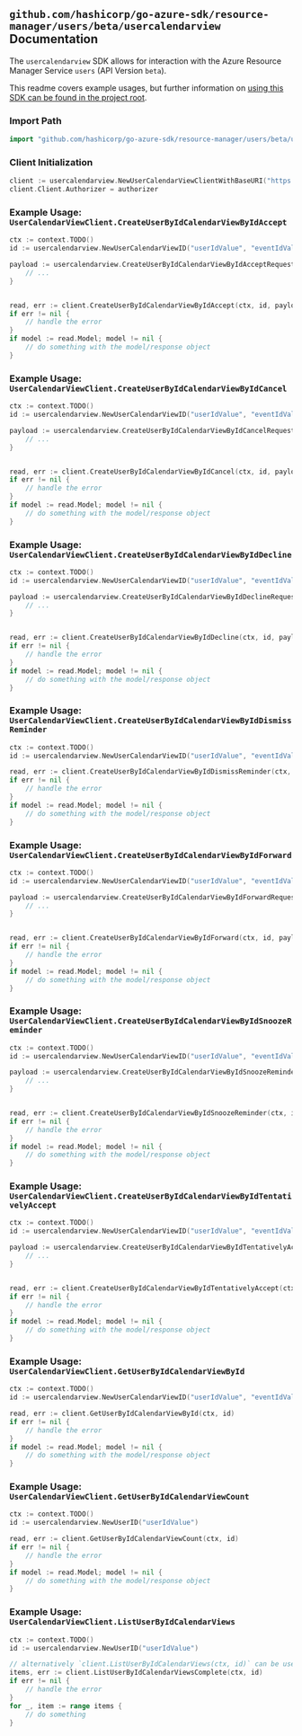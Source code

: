 
## `github.com/hashicorp/go-azure-sdk/resource-manager/users/beta/usercalendarview` Documentation

The `usercalendarview` SDK allows for interaction with the Azure Resource Manager Service `users` (API Version `beta`).

This readme covers example usages, but further information on [using this SDK can be found in the project root](https://github.com/hashicorp/go-azure-sdk/tree/main/docs).

### Import Path

```go
import "github.com/hashicorp/go-azure-sdk/resource-manager/users/beta/usercalendarview"
```


### Client Initialization

```go
client := usercalendarview.NewUserCalendarViewClientWithBaseURI("https://management.azure.com")
client.Client.Authorizer = authorizer
```


### Example Usage: `UserCalendarViewClient.CreateUserByIdCalendarViewByIdAccept`

```go
ctx := context.TODO()
id := usercalendarview.NewUserCalendarViewID("userIdValue", "eventIdValue")

payload := usercalendarview.CreateUserByIdCalendarViewByIdAcceptRequest{
	// ...
}


read, err := client.CreateUserByIdCalendarViewByIdAccept(ctx, id, payload)
if err != nil {
	// handle the error
}
if model := read.Model; model != nil {
	// do something with the model/response object
}
```


### Example Usage: `UserCalendarViewClient.CreateUserByIdCalendarViewByIdCancel`

```go
ctx := context.TODO()
id := usercalendarview.NewUserCalendarViewID("userIdValue", "eventIdValue")

payload := usercalendarview.CreateUserByIdCalendarViewByIdCancelRequest{
	// ...
}


read, err := client.CreateUserByIdCalendarViewByIdCancel(ctx, id, payload)
if err != nil {
	// handle the error
}
if model := read.Model; model != nil {
	// do something with the model/response object
}
```


### Example Usage: `UserCalendarViewClient.CreateUserByIdCalendarViewByIdDecline`

```go
ctx := context.TODO()
id := usercalendarview.NewUserCalendarViewID("userIdValue", "eventIdValue")

payload := usercalendarview.CreateUserByIdCalendarViewByIdDeclineRequest{
	// ...
}


read, err := client.CreateUserByIdCalendarViewByIdDecline(ctx, id, payload)
if err != nil {
	// handle the error
}
if model := read.Model; model != nil {
	// do something with the model/response object
}
```


### Example Usage: `UserCalendarViewClient.CreateUserByIdCalendarViewByIdDismissReminder`

```go
ctx := context.TODO()
id := usercalendarview.NewUserCalendarViewID("userIdValue", "eventIdValue")

read, err := client.CreateUserByIdCalendarViewByIdDismissReminder(ctx, id)
if err != nil {
	// handle the error
}
if model := read.Model; model != nil {
	// do something with the model/response object
}
```


### Example Usage: `UserCalendarViewClient.CreateUserByIdCalendarViewByIdForward`

```go
ctx := context.TODO()
id := usercalendarview.NewUserCalendarViewID("userIdValue", "eventIdValue")

payload := usercalendarview.CreateUserByIdCalendarViewByIdForwardRequest{
	// ...
}


read, err := client.CreateUserByIdCalendarViewByIdForward(ctx, id, payload)
if err != nil {
	// handle the error
}
if model := read.Model; model != nil {
	// do something with the model/response object
}
```


### Example Usage: `UserCalendarViewClient.CreateUserByIdCalendarViewByIdSnoozeReminder`

```go
ctx := context.TODO()
id := usercalendarview.NewUserCalendarViewID("userIdValue", "eventIdValue")

payload := usercalendarview.CreateUserByIdCalendarViewByIdSnoozeReminderRequest{
	// ...
}


read, err := client.CreateUserByIdCalendarViewByIdSnoozeReminder(ctx, id, payload)
if err != nil {
	// handle the error
}
if model := read.Model; model != nil {
	// do something with the model/response object
}
```


### Example Usage: `UserCalendarViewClient.CreateUserByIdCalendarViewByIdTentativelyAccept`

```go
ctx := context.TODO()
id := usercalendarview.NewUserCalendarViewID("userIdValue", "eventIdValue")

payload := usercalendarview.CreateUserByIdCalendarViewByIdTentativelyAcceptRequest{
	// ...
}


read, err := client.CreateUserByIdCalendarViewByIdTentativelyAccept(ctx, id, payload)
if err != nil {
	// handle the error
}
if model := read.Model; model != nil {
	// do something with the model/response object
}
```


### Example Usage: `UserCalendarViewClient.GetUserByIdCalendarViewById`

```go
ctx := context.TODO()
id := usercalendarview.NewUserCalendarViewID("userIdValue", "eventIdValue")

read, err := client.GetUserByIdCalendarViewById(ctx, id)
if err != nil {
	// handle the error
}
if model := read.Model; model != nil {
	// do something with the model/response object
}
```


### Example Usage: `UserCalendarViewClient.GetUserByIdCalendarViewCount`

```go
ctx := context.TODO()
id := usercalendarview.NewUserID("userIdValue")

read, err := client.GetUserByIdCalendarViewCount(ctx, id)
if err != nil {
	// handle the error
}
if model := read.Model; model != nil {
	// do something with the model/response object
}
```


### Example Usage: `UserCalendarViewClient.ListUserByIdCalendarViews`

```go
ctx := context.TODO()
id := usercalendarview.NewUserID("userIdValue")

// alternatively `client.ListUserByIdCalendarViews(ctx, id)` can be used to do batched pagination
items, err := client.ListUserByIdCalendarViewsComplete(ctx, id)
if err != nil {
	// handle the error
}
for _, item := range items {
	// do something
}
```
